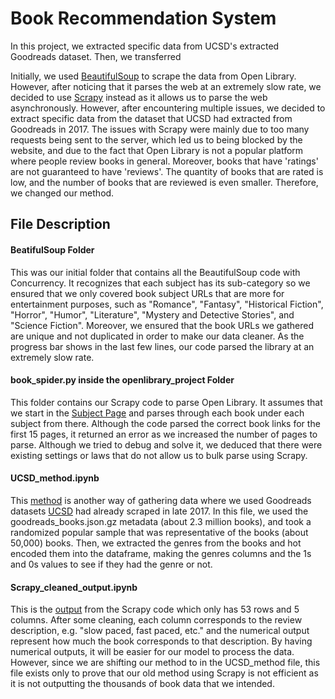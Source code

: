 # Book Recommendation System

In this project, we extracted specific data from UCSD's extracted Goodreads dataset. Then, we transferred

Initially, we used [BeautifulSoup](https://github.com/maureenwidjaja/PIC16B-Group-Project/tree/main/BeautifulSoup) to scrape the data from Open Library. However, after noticing that it parses the web at an extremely slow rate, we decided to use [Scrapy](https://github.com/maureenwidjaja/PIC16B-Group-Project/tree/78391161c60e94ca5244c0a87bc584f422f1fd29/openlibrary_project)  instead as it allows us to parse the web asynchronously. However, after encountering multiple issues, we decided to extract specific data from the dataset that UCSD had extracted from Goodreads in 2017. The issues with Scrapy were mainly due to too many requests being sent to the server, which led us to being blocked by the website, and due to the fact that Open Library is not a popular platform where people review books in general. Moreover, books that have 'ratings' are not guaranteed to have 'reviews'. The quantity of books that are rated is low, and the number of books that are reviewed is even smaller. Therefore, we changed our method.

## File Description

#### BeatifulSoup Folder

This was our initial folder that contains all the BeautifulSoup code with Concurrency. It recognizes that each subject has its sub-category so we ensured that we only covered book subject URLs that are more for entertainment purposes, such as "Romance", "Fantasy", "Historical Fiction", "Horror", "Humor", "Literature", "Mystery and Detective Stories", and "Science Fiction". Moreover, we ensured that the book URLs we gathered are unique and not duplicated in order to make our data cleaner. As the progress bar shows in the last few lines, our code parsed the library at an extremely slow rate.

#### book_spider.py inside the openlibrary_project Folder

This folder contains our Scrapy code to parse Open Library. It assumes that we start in the [Subject Page](https://openlibrary.org/subjects) and parses through each book under each subject from there. Although the code parsed the correct book links for the first 15 pages, it returned an error as we increased the number of pages to parse. Although we tried to debug and solve it, we deduced that there were existing settings or laws that do not allow us to bulk parse using Scrapy.

#### UCSD_method.ipynb

This [method](https://github.com/maureenwidjaja/PIC16B-Group-Project/blob/main/UCSD_method.ipynb) is another way of gathering data where we used Goodreads datasets [UCSD](https://cseweb.ucsd.edu/~jmcauley/datasets/goodreads.html) had already scraped in late 2017. In this file, we used the goodreads_books.json.gz metadata (about 2.3 million books), and took a randomized popular sample that was representative of the books (about 50,000) books. Then, we extracted the genres from the books and  hot encoded them into the dataframe, making the genres columns and the 1s and 0s values to see if they had the genre or not.

#### Scrapy_cleaned_output.ipynb

This is the [output](https://github.com/maureenwidjaja/PIC16B-Group-Project/blob/main/Scrapy_cleaned_output.ipynb) from the Scrapy code which only has 53 rows and 5 columns. After some cleaning, each column corresponds to the review description, e.g. "slow paced, fast paced, etc." and the numerical output represent how much the book corresponds to that description. By having numerical outputs, it will be easier for our model to process the data. However, since we are shifting our method to in the UCSD_method file, this file exists only to prove that our old method using Scrapy is not efficient as it is not outputting the thousands of book data that we intended.

